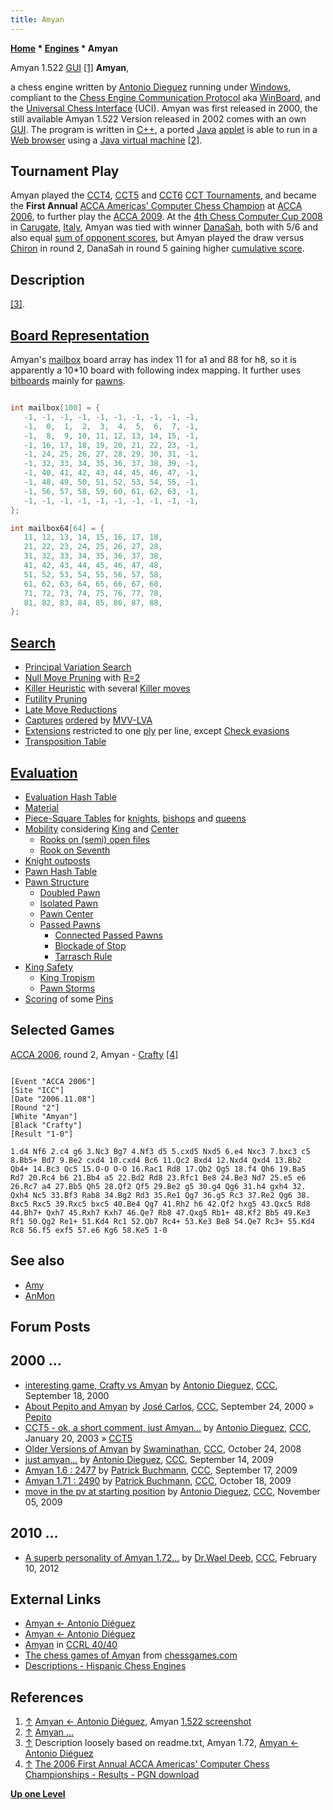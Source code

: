 ```yaml
---
title: Amyan
---
```

**[Home](Home "Home") * [Engines](Engines "Engines") * Amyan**

[](http://www.pincha.cl/amyan/amyane.jpg) Amyan 1.522 [GUI](GUI "GUI") <a id="cite-note-1" href="#cite-ref-1">[1]</a>
**Amyan**,

a chess engine written by [Antonio Dieguez](Antonio_Dieguez "Antonio Dieguez") running under [Windows](Windows "Windows"), compliant to the [Chess Engine Communication Protocol](Chess_Engine_Communication_Protocol "Chess Engine Communication Protocol") aka [WinBoard](WinBoard "WinBoard"), and the [Universal Chess Interface](UCI "UCI") (UCI).
Amyan was first released in 2000, the still available Amyan 1.522 Version released in 2002 comes with an own [GUI](GUI "GUI"). The program is written in [C++](Cpp "Cpp"), a ported [Java](Java "Java") [applet](https://en.wikipedia.org/wiki/Java_applet) is able to run in a [Web browser](https://en.wikipedia.org/wiki/Web_browser) using a [Java virtual machine](https://en.wikipedia.org/wiki/Java_virtual_machine) <a id="cite-note-2" href="#cite-ref-2">[2]</a>.

## Tournament Play

Amyan played the [CCT4](CCT4 "CCT4"), [CCT5](CCT5 "CCT5") and [CCT6](CCT6 "CCT6") [CCT Tournaments](CCT_Tournaments "CCT Tournaments"), and became the **First Annual** [ACCA Americas' Computer Chess Champion](ACCA_Americas%27_Computer_Chess_Championship "ACCA Americas' Computer Chess Championship") at [ACCA 2006](ACCA_2006 "ACCA 2006"), to further play the [ACCA 2009](ACCA_2009 "ACCA 2009"). At the [4th Chess Computer Cup 2008](CCC_2009 "CCC 2009") in [Carugate](https://en.wikipedia.org/wiki/Carugate), [Italy](https://en.wikipedia.org/wiki/Italy), Amyan was tied with winner [DanaSah](DanaSah "DanaSah"), both with 5/6 and also equal [sum of opponent scores](https://en.wikipedia.org/wiki/Buchholz_system), but Amyan played the draw versus [Chiron](Chiron "Chiron") in round 2, DanaSah in round 5 gaining higher [cumulative score](https://en.wikipedia.org/wiki/Tie-breaking_in_Swiss-system_tournaments#Cumulative).

## Description

<a id="cite-note-3" href="#cite-ref-3">[3]</a>.

## [Board Representation](Board_Representation "Board Representation")

Amyan's [mailbox](Mailbox "Mailbox") board array has index 11 for a1 and 88 for h8, so it is apparently a 10\*10 board with following index mapping. It further uses [bitboards](Bitboards "Bitboards") mainly for [pawns](Pawn_Pattern_and_Properties "Pawn Pattern and Properties").

```C++

int mailbox[100] = {
   -1, -1, -1, -1, -1, -1, -1, -1, -1, -1,
   -1,  0,  1,  2,  3,  4,  5,  6,  7, -1,
   -1,  8,  9, 10, 11, 12, 13, 14, 15, -1,
   -1, 16, 17, 18, 19, 20, 21, 22, 23, -1,
   -1, 24, 25, 26, 27, 28, 29, 30, 31, -1,
   -1, 32, 33, 34, 35, 36, 37, 38, 39, -1,
   -1, 40, 41, 42, 43, 44, 45, 46, 47, -1,
   -1, 48, 49, 50, 51, 52, 53, 54, 55, -1,
   -1, 56, 57, 58, 59, 60, 61, 62, 63, -1,
   -1, -1, -1, -1, -1, -1, -1, -1, -1, -1,
};

int mailbox64[64] = {
   11, 12, 13, 14, 15, 16, 17, 18,
   21, 22, 23, 24, 25, 26, 27, 28,
   31, 32, 33, 34, 35, 36, 37, 38,
   41, 42, 43, 44, 45, 46, 47, 48,
   51, 52, 53, 54, 55, 56, 57, 58,
   61, 62, 63, 64, 65, 66, 67, 68,
   71, 72, 73, 74, 75, 76, 77, 78,
   81, 82, 83, 84, 85, 86, 87, 88,
};

```

## [Search](Search "Search")

- [Principal Variation Search](Principal_Variation_Search "Principal Variation Search")
- [Null Move Pruning](Null_Move_Pruning "Null Move Pruning") with [R=2](Depth_Reduction_R "Depth Reduction R")
- [Killer Heuristic](Killer_Heuristic "Killer Heuristic") with several [Killer moves](Killer_Move "Killer Move")
- [Futility Pruning](Futility_Pruning "Futility Pruning")
- [Late Move Reductions](Late_Move_Reductions "Late Move Reductions")
- [Captures](Captures "Captures") [ordered](Move_Ordering "Move Ordering") by [MVV-LVA](MVV-LVA "MVV-LVA")
- [Extensions](Extensions "Extensions") restricted to one [ply](Ply "Ply") per line, except [Check evasions](Check_Extensions "Check Extensions")
- [Transposition Table](Transposition_Table "Transposition Table")

## [Evaluation](Evaluation "Evaluation")

- [Evaluation Hash Table](Evaluation_Hash_Table "Evaluation Hash Table")
- [Material](Material "Material")
- [Piece-Square Tables](Piece-Square_Tables "Piece-Square Tables") for [knights](Knight "Knight"), [bishops](Bishop "Bishop") and [queens](Queen "Queen")
- [Mobility](Mobility "Mobility") considering [King](King "King") and [Center](Center "Center")
  - [Rooks on (semi) open files](Rook_on_Open_File "Rook on Open File")
  - [Rook on Seventh](Rook_on_Seventh "Rook on Seventh")
- [Knight outposts](Outposts "Outposts")
- [Pawn Hash Table](Pawn_Hash_Table "Pawn Hash Table")
- [Pawn Structure](Pawn_Structure "Pawn Structure")
  - [Doubled Pawn](Doubled_Pawn "Doubled Pawn")
  - [Isolated Pawn](Isolated_Pawn "Isolated Pawn")
  - [Pawn Center](Pawn_Center "Pawn Center")
  - [Passed Pawns](Passed_Pawn "Passed Pawn")
    - [Connected Passed Pawns](Connected_Passed_Pawns "Connected Passed Pawns")
    - [Blockade of Stop](Blockade_of_Stop "Blockade of Stop")
    - [Tarrasch Rule](Tarrasch_Rule "Tarrasch Rule")
- [King Safety](King_Safety "King Safety")
  - [King Tropism](King_Safety#KingTropism "King Safety")
  - [Pawn Storms](King_Safety#PawnStorm "King Safety")
- [Scoring](Score "Score") of some [Pins](Pin "Pin")

## Selected Games

[ACCA 2006](ACCA_2006 "ACCA 2006"), round 2, Amyan - [Crafty](Crafty "Crafty") <a id="cite-note-4" href="#cite-ref-4">[4]</a>

```

[Event "ACCA 2006"]
[Site "ICC"]
[Date "2006.11.08"]
[Round "2"]
[White "Amyan"]
[Black "Crafty"]
[Result "1-0"]

1.d4 Nf6 2.c4 g6 3.Nc3 Bg7 4.Nf3 d5 5.cxd5 Nxd5 6.e4 Nxc3 7.bxc3 c5
8.Bb5+ Bd7 9.Be2 cxd4 10.cxd4 Bc6 11.Qc2 Bxd4 12.Nxd4 Qxd4 13.Bb2
Qb4+ 14.Bc3 Qc5 15.O-O O-O 16.Rac1 Rd8 17.Qb2 Qg5 18.f4 Qh6 19.Ba5
Rd7 20.Rc4 b6 21.Bb4 a5 22.Bd2 Rd8 23.Rfc1 Be8 24.Be3 Nd7 25.e5 e6
26.Rc7 a4 27.Bb5 Qh5 28.Qf2 Qf5 29.Be2 g5 30.g4 Qg6 31.h4 gxh4 32.
Qxh4 Nc5 33.Bf3 Rab8 34.Bg2 Rd3 35.Re1 Qg7 36.g5 Rc3 37.Re2 Qg6 38.
Bxc5 Rxc5 39.Rxc5 bxc5 40.Be4 Qg7 41.Rh2 h6 42.Qf2 hxg5 43.Qxc5 Rd8
44.Bh7+ Qxh7 45.Rxh7 Kxh7 46.Qe7 Rb8 47.Qxg5 Rb1+ 48.Kf2 Bb5 49.Ke3
Rf1 50.Qg2 Re1+ 51.Kd4 Rc1 52.Qb7 Rc4+ 53.Ke3 Be8 54.Qe7 Rc3+ 55.Kd4
Rc8 56.f5 exf5 57.e6 Kg6 58.Ke5 1-0

```

## See also

- [Amy](Amy "Amy")
- [AnMon](AnMon "AnMon")

## Forum Posts

## 2000 ...

- [interesting game, Crafty vs Amyan](https://www.stmintz.com/ccc/index.php?id=129898) by [Antonio Dieguez](Antonio_Dieguez "Antonio Dieguez"), [CCC](CCC "CCC"), September 18, 2000
- [About Pepito and Amyan](https://www.stmintz.com/ccc/index.php?id=130421) by [José Carlos](Jos%C3%A9_Carlos_Mart%C3%ADnez_Gal%C3%A1n "José Carlos Martínez Galán"), [CCC](CCC "CCC"), September 24, 2000 » [Pepito](Pepito "Pepito")
- [CCT5 - ok, a short comment, just Amyan...](https://www.stmintz.com/ccc/index.php?id=278556) by [Antonio Dieguez](Antonio_Dieguez "Antonio Dieguez"), [CCC](CCC "CCC"), January 20, 2003 » [CCT5](CCT5 "CCT5")
- [Older Versions of Amyan](http://www.talkchess.com/forum/viewtopic.php?t=24553) by [Swaminathan](Swaminathan_Natarajan "Swaminathan Natarajan"), [CCC](CCC "CCC"), October 24, 2008
- [just amyan...](http://www.talkchess.com/forum/viewtopic.php?t=29748) by [Antonio Dieguez](Antonio_Dieguez "Antonio Dieguez"), [CCC](CCC "CCC"), September 14, 2009
- [Amyan 1.6 : 2477](http://www.talkchess.com/forum/viewtopic.php?t=29788) by [Patrick Buchmann](Patrick_Buchmann "Patrick Buchmann"), [CCC](CCC "CCC"), September 17, 2009
- [Amyan 1.71 : 2490](http://www.talkchess.com/forum/viewtopic.php?t=30204) by [Patrick Buchmann](Patrick_Buchmann "Patrick Buchmann"), [CCC](CCC "CCC"), October 18, 2009
- [move in the pv at starting position](http://www.talkchess.com/forum/viewtopic.php?t=30486) by [Antonio Dieguez](Antonio_Dieguez "Antonio Dieguez"), [CCC](CCC "CCC"), November 05, 2009

## 2010 ...

- [A superb personality of Amyan 1.72...](http://www.talkchess.com/forum3/viewtopic.php?f=2&t=42409) by [Dr.Wael Deeb](index.php?title=Dr.Wael_Deeb&action=edit&redlink=1 "Dr.Wael Deeb (page does not exist)"), [CCC](CCC "CCC"), February 10, 2012

## External Links

- [Amyan \<- Antonio Diéguez](http://www.pincha.cl/amyan/)
- [Amyan \<- Antonio Diéguez](http://www.pincha.cl/amyan/amyane.html)
- [Amyan](http://computerchess.org.uk/ccrl/4040/cgi/compare_engines.cgi?family=Amyan&print=Rating+list&print=Results+table&print=LOS+table&print=Ponder+hit+table&print=Eval+difference+table&print=Comopp+gamenum+table&print=Overlap+table&print=Score+with+common+opponents) in [CCRL 40/40](CCRL "CCRL")
- [The chess games of Amyan](http://www.chessgames.com/perl/chessplayer?pid=125295) from [chessgames.com](http://www.chessgames.com/index.html)
- [Descriptions - Hispanic Chess Engines](https://sites.google.com/site/hispanicchessengines/hispanic-american-engines-1/description)

## References

1. <a id="cite-ref-1" href="#cite-note-1">↑</a> [Amyan \<- Antonio Diéguez](http://www.pincha.cl/amyan/amyane.html), Amyan [1.522 screenshot](http://www.pincha.cl/amyan/amyane.jpg)
1. <a id="cite-ref-2" href="#cite-note-2">↑</a> [Amyan ...](http://www.pincha.cl/jueguitos/amyanjava/applete.html)
1. <a id="cite-ref-3" href="#cite-note-3">↑</a> Description loosely based on readme.txt, Amyan 1.72, [Amyan \<- Antonio Diéguez](http://www.pincha.cl/amyan/amyane.html)
1. <a id="cite-ref-4" href="#cite-note-4">↑</a> [The 2006 First Annual ACCA Americas' Computer Chess Championships - Results - PGN download](http://compchess.org/2006ACCCResults.html)

**[Up one Level](Engines "Engines")**

